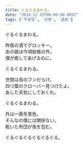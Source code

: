 ```yaml
---
title: ぐるぐるまわる。
date: "2014-12-15T00:00:00.003Z"
tags: ['不安定', '日常', '退屈']
---
```


ぐるぐるまわる。

昨夜の酒でグロッキー。  
あの娘は今頃蚊帳の外。  
僕が癒してあげるのに。

ぐるぐるまわる。

世間は鳥のフンだらけ。  
四つ葉のクローバー見つけたよ。  
あした天気にしておくれ。

ぐるぐるまわる。

外は一面冬景色。  
そんなの僕には関係ない。  
乾いた布団が夜を包む。

ぐるぐるぐるぐるぐるぐる。

